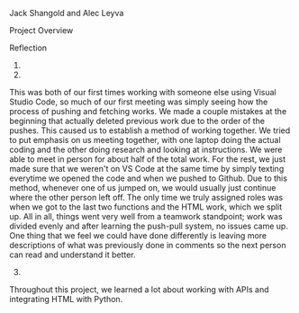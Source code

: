 Jack Shangold and Alec Leyva

Project Overview


Reflection

1.

2.
This was both of our first times working with someone else using Visual Studio Code, so much of our first meeting was simply seeing how the process of pushing and fetching works. We made a couple mistakes at the beginning that actually deleted previous work due to the order of the pushes. This caused us to establish a method of working together. We tried to put emphasis on us meeting together, with one laptop doing the actual coding and the other doing research and looking at instructions. We were able to meet in person for about half of the total work. For the rest, we just made sure that we weren't on VS Code at the same time by simply texting everytime we opened the code and when we pushed to Github. Due to this method, whenever one of us jumped on, we would usually just continue where the other person left off. The only time we truly assigned roles was when we got to the last two functions and the HTML work, which we split up. All in all, things went very well from a teamwork standpoint; work was divided evenly and after learning the push-pull system, no issues came up. One thing that we feel we could have done differently is leaving more descriptions of what was previously done in comments so the next person can read and understand it better.

3.
Throughout this project, we learned a lot about working with APIs and integrating HTML with Python.

